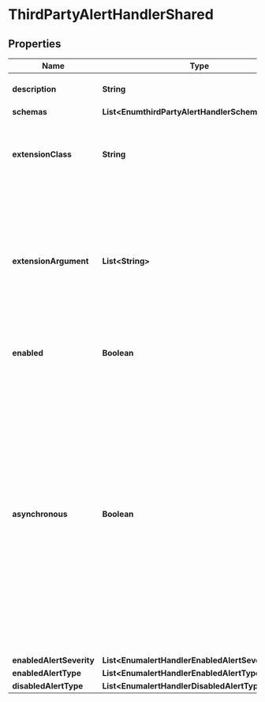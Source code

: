

# ThirdPartyAlertHandlerShared


## Properties

| Name | Type | Description | Notes |
|------------ | ------------- | ------------- | -------------|
|**description** | **String** | A description for this Alert Handler |  [optional] |
|**schemas** | **List&lt;EnumthirdPartyAlertHandlerSchemaUrn&gt;** |  |  |
|**extensionClass** | **String** | The fully-qualified name of the Java class providing the logic for the Third Party Alert Handler. |  |
|**extensionArgument** | **List&lt;String&gt;** | The set of arguments used to customize the behavior for the Third Party Alert Handler. Each configuration property should be given in the form &#39;name&#x3D;value&#39;. |  [optional] |
|**enabled** | **Boolean** | Indicates whether the Alert Handler is enabled. |  |
|**asynchronous** | **Boolean** | Indicates whether the server should attempt to invoke this Alert Handler in a background thread so that any potentially-expensive processing (e.g., performing network communication to deliver the alert notification) will not delay whatever processing the server was performing when the alert was generated. |  [optional] |
|**enabledAlertSeverity** | **List&lt;EnumalertHandlerEnabledAlertSeverityProp&gt;** |  |  [optional] |
|**enabledAlertType** | **List&lt;EnumalertHandlerEnabledAlertTypeProp&gt;** |  |  [optional] |
|**disabledAlertType** | **List&lt;EnumalertHandlerDisabledAlertTypeProp&gt;** |  |  [optional] |



